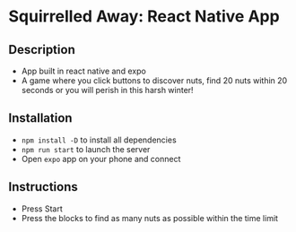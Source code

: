 # Squirrelled Away: React Native App

## Description
- App built in react native and expo
- A game where you click buttons to discover nuts, find 20 nuts within 20 seconds or you will perish in this harsh winter!
## Installation
- `npm install -D` to install all dependencies
- `npm run start` to launch the server
- Open `expo` app on your phone and connect

## Instructions
- Press Start
- Press the blocks to find as many nuts as possible within the time limit
